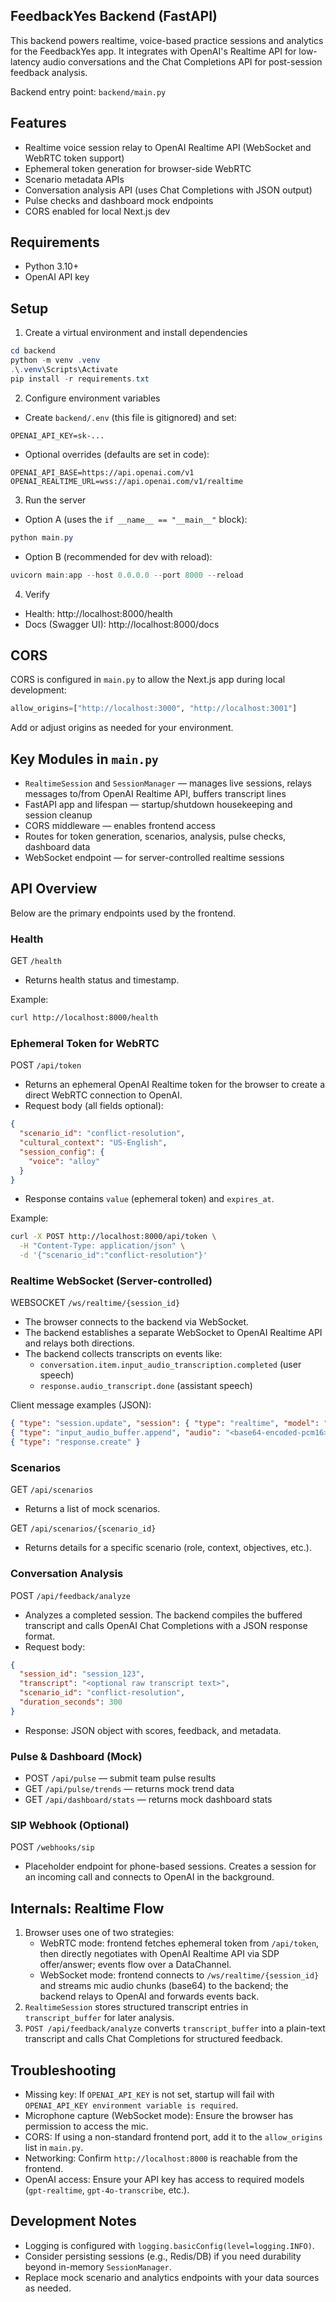 ## FeedbackYes Backend (FastAPI)

This backend powers realtime, voice-based practice sessions and analytics for the FeedbackYes app. It integrates with OpenAI's Realtime API for low-latency audio conversations and the Chat Completions API for post-session feedback analysis.

Backend entry point: `backend/main.py`


## Features
- Realtime voice session relay to OpenAI Realtime API (WebSocket and WebRTC token support)
- Ephemeral token generation for browser-side WebRTC
- Scenario metadata APIs
- Conversation analysis API (uses Chat Completions with JSON output)
- Pulse checks and dashboard mock endpoints
- CORS enabled for local Next.js dev


## Requirements
- Python 3.10+
- OpenAI API key


## Setup
1) Create a virtual environment and install dependencies
```powershell
cd backend
python -m venv .venv
.\.venv\Scripts\Activate
pip install -r requirements.txt
```

2) Configure environment variables
- Create `backend/.env` (this file is gitignored) and set:
```
OPENAI_API_KEY=sk-...
```
- Optional overrides (defaults are set in code):
```
OPENAI_API_BASE=https://api.openai.com/v1
OPENAI_REALTIME_URL=wss://api.openai.com/v1/realtime
```

3) Run the server
- Option A (uses the `if __name__ == "__main__"` block):
```powershell
python main.py
```
- Option B (recommended for dev with reload):
```powershell
uvicorn main:app --host 0.0.0.0 --port 8000 --reload
```

4) Verify
- Health: http://localhost:8000/health
- Docs (Swagger UI): http://localhost:8000/docs


## CORS
CORS is configured in `main.py` to allow the Next.js app during local development:
```python
allow_origins=["http://localhost:3000", "http://localhost:3001"]
```
Add or adjust origins as needed for your environment.


## Key Modules in `main.py`
- `RealtimeSession` and `SessionManager` — manages live sessions, relays messages to/from OpenAI Realtime API, buffers transcript lines
- FastAPI app and lifespan — startup/shutdown housekeeping and session cleanup
- CORS middleware — enables frontend access
- Routes for token generation, scenarios, analysis, pulse checks, dashboard data
- WebSocket endpoint — for server-controlled realtime sessions


## API Overview
Below are the primary endpoints used by the frontend.

### Health
GET `/health`
- Returns health status and timestamp.

Example:
```bash
curl http://localhost:8000/health
```

### Ephemeral Token for WebRTC
POST `/api/token`
- Returns an ephemeral OpenAI Realtime token for the browser to create a direct WebRTC connection to OpenAI.
- Request body (all fields optional):
```json
{
  "scenario_id": "conflict-resolution",
  "cultural_context": "US-English",
  "session_config": {
    "voice": "alloy"
  }
}
```
- Response contains `value` (ephemeral token) and `expires_at`.

Example:
```bash
curl -X POST http://localhost:8000/api/token \
  -H "Content-Type: application/json" \
  -d '{"scenario_id":"conflict-resolution"}'
```

### Realtime WebSocket (Server-controlled)
WEBSOCKET `/ws/realtime/{session_id}`
- The browser connects to the backend via WebSocket.
- The backend establishes a separate WebSocket to OpenAI Realtime API and relays both directions.
- The backend collects transcripts on events like:
  - `conversation.item.input_audio_transcription.completed` (user speech)
  - `response.audio_transcript.done` (assistant speech)

Client message examples (JSON):
```json
{ "type": "session.update", "session": { "type": "realtime", "model": "gpt-realtime" } }
{ "type": "input_audio_buffer.append", "audio": "<base64-encoded-pcm16>" }
{ "type": "response.create" }
```

### Scenarios
GET `/api/scenarios`
- Returns a list of mock scenarios.

GET `/api/scenarios/{scenario_id}`
- Returns details for a specific scenario (role, context, objectives, etc.).

### Conversation Analysis
POST `/api/feedback/analyze`
- Analyzes a completed session. The backend compiles the buffered transcript and calls OpenAI Chat Completions with a JSON response format.
- Request body:
```json
{
  "session_id": "session_123",
  "transcript": "<optional raw transcript text>",
  "scenario_id": "conflict-resolution",
  "duration_seconds": 300
}
```
- Response: JSON object with scores, feedback, and metadata.

### Pulse & Dashboard (Mock)
- POST `/api/pulse` — submit team pulse results
- GET `/api/pulse/trends` — returns mock trend data
- GET `/api/dashboard/stats` — returns mock dashboard stats

### SIP Webhook (Optional)
POST `/webhooks/sip`
- Placeholder endpoint for phone-based sessions. Creates a session for an incoming call and connects to OpenAI in the background.


## Internals: Realtime Flow
1) Browser uses one of two strategies:
   - WebRTC mode: frontend fetches ephemeral token from `/api/token`, then directly negotiates with OpenAI Realtime API via SDP offer/answer; events flow over a DataChannel.
   - WebSocket mode: frontend connects to `/ws/realtime/{session_id}` and streams mic audio chunks (base64) to the backend; the backend relays to OpenAI and forwards events back.
2) `RealtimeSession` stores structured transcript entries in `transcript_buffer` for later analysis.
3) `POST /api/feedback/analyze` converts `transcript_buffer` into a plain-text transcript and calls Chat Completions for structured feedback.


## Troubleshooting
- Missing key: If `OPENAI_API_KEY` is not set, startup will fail with `OPENAI_API_KEY environment variable is required`.
- Microphone capture (WebSocket mode): Ensure the browser has permission to access the mic.
- CORS: If using a non-standard frontend port, add it to the `allow_origins` list in `main.py`.
- Networking: Confirm `http://localhost:8000` is reachable from the frontend.
- OpenAI access: Ensure your API key has access to required models (`gpt-realtime`, `gpt-4o-transcribe`, etc.).


## Development Notes
- Logging is configured with `logging.basicConfig(level=logging.INFO)`.
- Consider persisting sessions (e.g., Redis/DB) if you need durability beyond in-memory `SessionManager`.
- Replace mock scenario and analytics endpoints with your data sources as needed.